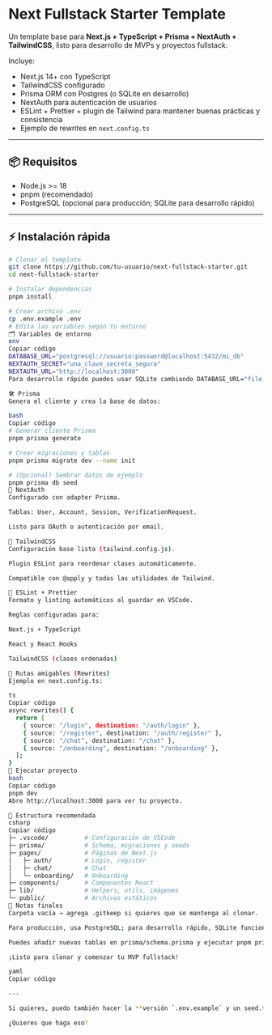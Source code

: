# Next Fullstack Starter Template

Un template base para **Next.js + TypeScript + Prisma + NextAuth + TailwindCSS**, listo para desarrollo de MVPs y proyectos fullstack.

Incluye:
- Next.js 14+ con TypeScript
- TailwindCSS configurado
- Prisma ORM con Postgres (o SQLite en desarrollo)
- NextAuth para autenticación de usuarios
- ESLint + Prettier + plugin de Tailwind para mantener buenas prácticas y consistencia
- Ejemplo de rewrites en `next.config.ts`

---

## 📦 Requisitos

- Node.js >= 18
- pnpm (recomendado)
- PostgreSQL (opcional para producción; SQLite para desarrollo rápido)

---

## ⚡️ Instalación rápida

```bash
# Clonar el template
git clone https://github.com/tu-usuario/next-fullstack-starter.git
cd next-fullstack-starter

# Instalar dependencias
pnpm install

# Crear archivo .env
cp .env.example .env
# Edita las variables según tu entorno
🗂 Variables de entorno
env
Copiar código
DATABASE_URL="postgresql://usuario:password@localhost:5432/mi_db"
NEXTAUTH_SECRET="una_clave_secreta_segura"
NEXTAUTH_URL="http://localhost:3000"
Para desarrollo rápido puedes usar SQLite cambiando DATABASE_URL="file:./dev.db" en .env.

🛠 Prisma
Genera el cliente y crea la base de datos:

bash
Copiar código
# Generar cliente Prisma
pnpm prisma generate

# Crear migraciones y tablas
pnpm prisma migrate dev --name init

# (Opcional) Sembrar datos de ejemplo
pnpm prisma db seed
🔐 NextAuth
Configurado con adapter Prisma.

Tablas: User, Account, Session, VerificationRequest.

Listo para OAuth o autenticación por email.

🎨 TailwindCSS
Configuración base lista (tailwind.config.js).

Plugin ESLint para reordenar clases automáticamente.

Compatible con @apply y todas las utilidades de Tailwind.

🧹 ESLint + Prettier
Formato y linting automáticos al guardar en VSCode.

Reglas configuradas para:

Next.js + TypeScript

React y React Hooks

TailwindCSS (clases ordenadas)

🔀 Rutas amigables (Rewrites)
Ejemplo en next.config.ts:

ts
Copiar código
async rewrites() {
  return [
    { source: "/login", destination: "/auth/login" },
    { source: "/register", destination: "/auth/register" },
    { source: "/chat", destination: "/chat" },
    { source: "/onboarding", destination: "/onboarding" },
  ];
}
🚀 Ejecutar proyecto
bash
Copiar código
pnpm dev
Abre http://localhost:3000 para ver tu proyecto.

📂 Estructura recomendada
csharp
Copiar código
├─ .vscode/          # Configuración de VSCode
├─ prisma/           # Schema, migraciones y seeds
├─ pages/            # Páginas de Next.js
│   ├─ auth/         # Login, register
│   ├─ chat/         # Chat
│   └─ onboarding/   # Onboarding
├─ components/       # Componentes React
├─ lib/              # Helpers, utils, imágenes
└─ public/           # Archivos estáticos
📌 Notas finales
Carpeta vacía → agrega .gitkeep si quieres que se mantenga al clonar.

Para producción, usa PostgreSQL; para desarrollo rápido, SQLite funciona bien.

Puedes añadir nuevas tablas en prisma/schema.prisma y ejecutar pnpm prisma migrate dev.

¡Listo para clonar y comenzar tu MVP fullstack!

yaml
Copiar código

---

Si quieres, puedo también hacer la **versión `.env.example` y un seed.ts` listo** para que cualquiera pueda probar usuarios y exámenes de ejemplo al instante.

¿Quieres que haga eso?
